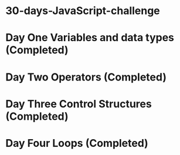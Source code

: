 # 30-days-JavaScript-challenge
# Day One Variables and data types (Completed) 
# Day Two Operators (Completed) 
# Day Three Control Structures (Completed) 
# Day Four Loops (Completed) 